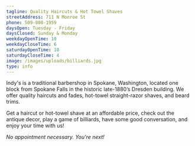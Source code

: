 ```yaml
---
tagline: Quality Haircuts & Hot Towel Shaves
streetAddress: 711 N Monroe St
phone: 509-808-1959
daysOpen: Tuesday - Friday
daysClosed: Sunday & Monday
weekdayOpenTime: 10
weekdayCloseTime: 6
saturdayOpenTime: 10
saturdayCloseTime: 4
image: /images/uploads/billiards.jpg
type: info
---
```


Indy's is a traditional barbershop in Spokane, Washington, located one block from Spokane Falls in the historic late-1880’s Dresden building. We offer quality haircuts and fades, hot-towel straight-razor shaves, and beard trims.

Get a haircut or hot-towel shave at an affordable price, check out the antique decor, play a game of billiards, have some good conversation, and enjoy your time with us!

*No appointment necessary. You're next!*